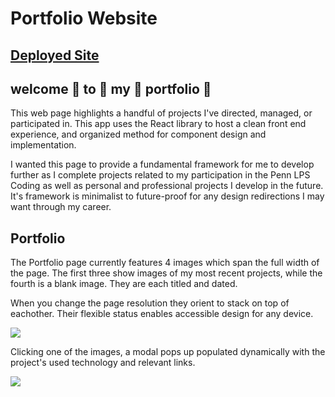 # Portfolio Website

## [Deployed Site](https://clairevita.herokuapp.com/)

## welcome 🎲 to 🎲 my 🎲 portfolio 🎲

This web page highlights a handful of projects I've directed, managed, or participated in. This app uses the React library to host a clean front end experience, and organized method for component design and implementation. 

I wanted this page to provide a fundamental framework for me to develop further as I complete projects related to my participation in the Penn LPS Coding as well as personal and professional projects I develop in the future. It's framework is minimalist to future-proof for any design redirections I may want through my career.

## Portfolio

The Portfolio page currently features 4 images which span the full width of the page. The first three show images of my most recent projects, while the fourth is a blank image. They are each titled and dated.

When you change the page resolution they orient to stack on top of eachother. Their flexible status enables accessible design for any device.

![](https://i.imgur.com/05czBqQ.png)

Clicking one of the images, a modal pops up populated dynamically with the project's used technology and relevant links.

![](https://i.imgur.com/OHdn1HY.png)


